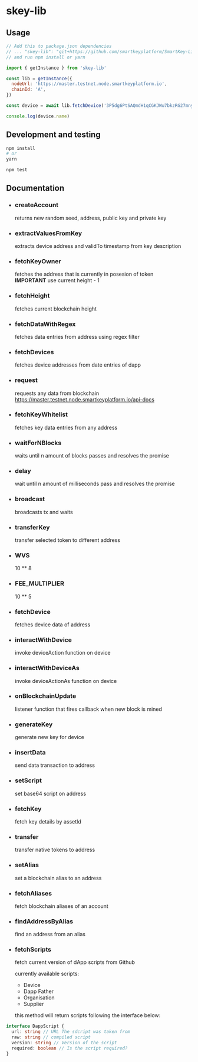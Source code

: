 # skey-lib

## Usage

```js
// Add this to package.json dependencies
// ... "skey-lib": "git+https://github.com/smartkeyplatform/SmartKey-Libs.git"
// and run npm install or yarn

import { getInstance } from 'skey-lib'

const lib = getInstance({
  nodeUrl: 'https://master.testnet.node.smartkeyplatform.io',
  chainId: 'A',
})

const device = await lib.fetchDevice('3P5dg6PtSAQmdH1qCGKJWu7bkzRG27mny5i'))

console.log(device.name)
```

## Development and testing

```bash
npm install
# or
yarn

npm test
```

## Documentation

- ### **createAccount**
  returns new random seed, address, public key and private key
- ### **extractValuesFromKey**
  extracts device address and validTo timestamp from key description
- ### **fetchKeyOwner**
  fetches the address that is currently in posesion of token  
  **IMPORTANT** use current height - 1
- ### **fetchHeight**
  fetches current blockchain height
- ### **fetchDataWithRegex**
  fetches data entries from address using regex filter
- ### **fetchDevices**
  fetches device addresses from date entries of dapp
- ### **request**
  requests any data from blockchain  
  https://master.testnet.node.smartkeyplatform.io/api-docs
- ### **fetchKeyWhitelist**
  fetches key data entries from any address
- ### **waitForNBlocks**
  waits until n amount of blocks passes and resolves the promise
- ### **delay**
  wait until n amount of milliseconds pass and resolves the promise
- ### **broadcast**
  broadcasts tx and waits
- ### **transferKey**
  transfer selected token to different address
- ### **WVS**
  10 \*\* 8
- ### **FEE_MULTIPLIER**
  10 \*\* 5
- ### **fetchDevice**
  fetches device data of address
- ### **interactWithDevice**
  invoke deviceAction function on device
- ### **interactWithDeviceAs**
  invoke deviceActionAs function on device
- ### **onBlockchainUpdate**
  listener function that fires callback when new block is mined
- ### **generateKey**
  generate new key for device
- ### **insertData**
  send data transaction to address
- ### **setScript**
  set base64 script on address
- ### **fetchKey**
  fetch key details by assetId
- ### **transfer**
  transfer native tokens to address
- ### **setAlias**
  set a blockchain alias to an address
- ### **fetchAliases**
  fetch blockchain aliases of an account
- ### **findAddressByAlias**
  find an address from an alias
- ### **fetchScripts**
  fetch current version of dApp scripts from Github

  currently available scripts:
  -  Device
  -  Dapp Father
  -  Organisation
  -  Supplier

  this method will return scripts following the interface below:

```typescript
interface DappScript {
  url: string // URL The sdcript was taken from
  raw: string // compiled script
  version: string // Version of the script
  required: boolean // Is the script required?
}
```

